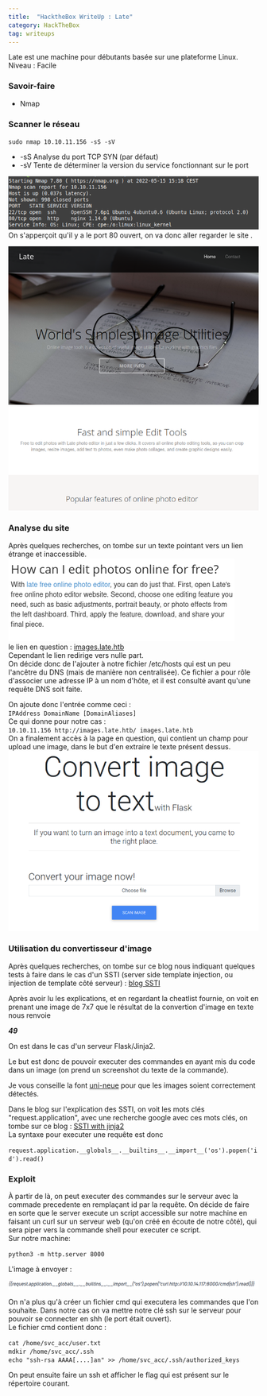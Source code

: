 ```yaml
---
title:  "HacktheBox WriteUp : Late"
category: HackTheBox
tag: writeups
---
```

Late est une machine pour débutants basée sur une plateforme Linux.  
Niveau : Facile

### Savoir-faire
- Nmap
    

### Scanner le réseau

`sudo nmap 10.10.11.156 -sS -sV`

- \-sS Analyse du port TCP SYN (par défaut)
- \-sV Tente de déterminer la version du service fonctionnant sur le port

![ScanLate](/assets/images/WriteUps/HackTheBox/lateMachine/nmapLate.png)  
On s'apperçoit qu'il y a le port 80 ouvert, on va donc aller regarder le site .

![lateSite](/assets/images/WriteUps/HackTheBox/lateMachine/lateSite.png)

### Analyse du site

Après quelques recherches, on tombe sur un texte pointant vers un lien étrange et inaccessible.   
![lateBizare](/assets/images/WriteUps/HackTheBox/lateMachine/lateSiteBizarre.png)   
le lien en question : [images.late.htb](http://images.late.htb/)   
Cependant le lien redirige vers nulle part.  
On décide donc de l'ajouter à notre fichier /etc/hosts qui est un peu l'ancêtre du DNS (mais de manière non centralisée).
Ce fichier a pour rôle d'associer une adresse IP à un nom d'hôte, et il est consulté avant qu'une requête DNS soit faite.

On ajoute donc l'entrée comme ceci :   
`IPAddress DomainName [DomainAliases]`  
Ce qui donne pour notre cas :    
`10.10.11.156 http://images.late.htb/ images.late.htb`      
On a finalement accès à la page en question, qui contient un champ pour upload une image, dans le but 
d'en extraire le texte présent dessus.
![convertImage](/assets/images/WriteUps/HackTheBox/lateMachine/convertImage.png)

### Utilisation du convertisseur d'image

Après quelques recherches, on tombe sur ce blog nous indiquant quelques tests à faire dans le cas 
d'un SSTI (server side template injection, ou injection de template côté serveur) : [blog SSTI](https://www.cobalt.io/blog/a-pentesters-guide-to-server-side-template-injection-ssti)

Après avoir lu les explications, et en regardant la cheatlist fournie, on voit en prenant une image de 7x7 que 
le résultat de la convertion d'image en texte nous renvoie ***<p>49</p>***   

On est dans le cas d'un serveur Flask/Jinja2.   

Le but est donc de pouvoir executer des commandes en ayant mis du code dans un image (on prend un screenshot du texte de la commande).

Je vous conseille la font [uni-neue](https://www.fontshmonts.com/text-fonts/uni-neue/) pour que les images
soient correctement détectés.

Dans le blog sur l'explication des SSTI, on voit les mots clés "request.application", avec une recherche google avec ces 
mots clés, on tombe sur ce blog : [SSTI with jinja2](https://www.onsecurity.io/blog/server-side-template-injection-with-jinja2/)   
La syntaxe pour executer une requête est donc 

`request.application.__globals__.__builtins__.__import__('os').popen('id').read()`
### Exploit 

À partir de là, on peut executer des commandes sur le serveur avec la commade precedente en remplaçant id par la requête. 
On décide de faire en sorte que le server execute un script accessible sur notre machine en faisant un curl sur un serveur
web (qu'on créé en écoute de notre côté), qui sera piper vers la commande shell pour executer ce script.   
Sur notre machine: 

`python3 -m http.server 8000` 

L'image à envoyer : 

![convertImage](/assets/images/WriteUps/HackTheBox/lateMachine/cmdToServer.png) 

On n'a plus qu'à créer un fichier cmd qui executera les commandes que l'on souhaite.
Dans notre cas on va mettre notre clé ssh sur le serveur pour pouvoir se connecter en shh (le port était ouvert).   
Le fichier cmd contient donc : 

`cat /home/svc_acc/user.txt`  
`mdkir /home/svc_acc/.ssh`  
`echo "ssh-rsa AAAA[....]an" >> /home/svc_acc/.ssh/authorized_keys` 

On peut ensuite faire un ssh et afficher le flag qui est présent sur le répertoire courant.



